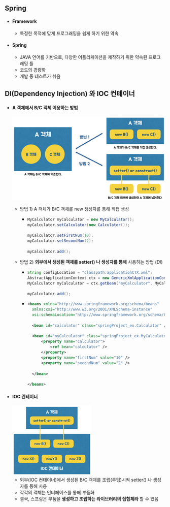 ## Spring

- #### Framework

  - 특정한 목적에 맞게 프로그래밍을 쉽게 하기 위한 약속 

- #### Spring 

  - JAVA 언어를 기반으로, 다양한 어플리케이션을 제작하기 위한 약속된 프로그래밍 틀 
  - 코드의 경량화
  - 개발 중 테스트가 쉬움 



## DI(Dependency Injection) 와 IOC 컨테이너 

- #### A 객체에서 B/C 객체 이용하는 방법

  <img src="https://github.com/minheeson/SpringStudy/blob/master/screenshots/2_DI.png" width=500/>

  - 방법 1) A 객체가 B/C 객체를 new 생성자를 통해 직접 생성 

    - ```java
      MyCalculator myCalculator = new MyCalculator();
      myCalculator.setCalculator(new Calculator());

      myCalculator.setFirstNum(10);
      myCalculator.setSecondNum(2);
      		
      myCalculator.add();
      ```

  - 방법 2) __외부에서 생성된 객체를 setter() 나 생성자를 통해__ 사용하는 방법 (_DI_)

    - ```java
      String configLocation = "classpath:applicationCTX.xml";
      AbstractApplicationContext ctx = new GenericXmlApplicationContext(configLocation);
      MyCalculator myCalculator = ctx.getBean("myCalculator", MyCalculator.class);

      myCalculator.add();
      ```

    - ```xml
      <beans xmlns="http://www.springframework.org/schema/beans"
      	xmlns:xsi="http://www.w3.org/2001/XMLSchema-instance"
      	xsi:schemaLocation="http://www.springframework.org/schema/beans http://www.springframework.org/schema/beans/spring-beans.xsd">

      	<bean id="calculator" class="springProject_ex.Calculator" />

      	<bean id="myCalculator" class="springProject_ex.MyCalculator">
      		<property name="calculator">
      			<ref bean="calculator" />
      		</property>
      		<property name="firstNum" value="10" />
      		<property name="secondNum" value="2" />

      	</bean>

      </beans>
      ```

- #### IOC 컨테이너

  <img src="https://github.com/minheeson/SpringStudy/blob/master/screenshots/2_IOC.png" width=250/>

  - 외부(IOC 컨테이너)에서 생성된 B/C 객체를 조립(주입)시켜 setter() 나 생성자를 통해 사용
  - 각각의 객체는 인터페이스를 통해 부품화 
  - 결국, 스프링은 부품을 __생성하고 조립하는 라이브러리의 집합체라__ 할 수 있음 